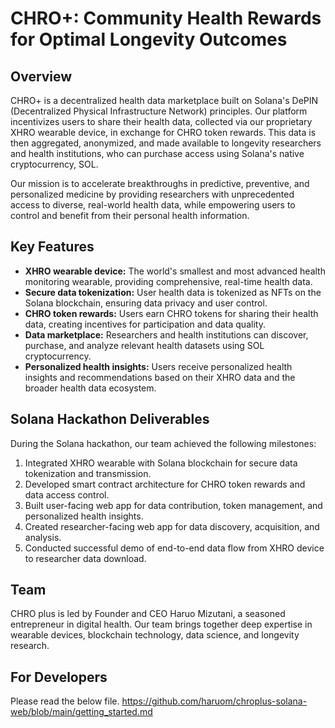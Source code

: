 # CHRO+: Community Health Rewards for Optimal Longevity Outcomes

## Overview
CHRO+ is a decentralized health data marketplace built on Solana's DePIN (Decentralized Physical Infrastructure Network) principles. Our platform incentivizes users to share their health data, collected via our proprietary XHRO wearable device, in exchange for CHRO token rewards. This data is then aggregated, anonymized, and made available to longevity researchers and health institutions, who can purchase access using Solana's native cryptocurrency, SOL.

Our mission is to accelerate breakthroughs in predictive, preventive, and personalized medicine by providing researchers with unprecedented access to diverse, real-world health data, while empowering users to control and benefit from their personal health information.

## Key Features
- **XHRO wearable device:** The world's smallest and most advanced health monitoring wearable, providing comprehensive, real-time health data.
- **Secure data tokenization:** User health data is tokenized as NFTs on the Solana blockchain, ensuring data privacy and user control.
- **CHRO token rewards:** Users earn CHRO tokens for sharing their health data, creating incentives for participation and data quality.
- **Data marketplace:** Researchers and health institutions can discover, purchase, and analyze relevant health datasets using SOL cryptocurrency.
- **Personalized health insights:** Users receive personalized health insights and recommendations based on their XHRO data and the broader health data ecosystem.

## Solana Hackathon Deliverables
During the Solana hackathon, our team achieved the following milestones:
1. Integrated XHRO wearable with Solana blockchain for secure data tokenization and transmission.
2. Developed smart contract architecture for CHRO token rewards and data access control.
3. Built user-facing web app for data contribution, token management, and personalized health insights.
4. Created researcher-facing web app for data discovery, acquisition, and analysis.
5. Conducted successful demo of end-to-end data flow from XHRO device to researcher data download.


## Team
CHRO plus is led by Founder and CEO Haruo Mizutani, a seasoned entrepreneur in digital health. Our team brings together deep expertise in wearable devices, blockchain technology, data science, and longevity research.

## For Developers
Please read the below file.
https://github.com/haruom/chroplus-solana-web/blob/main/getting_started.md
